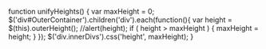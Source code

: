   function unifyHeights() 
  {
    var maxHeight = 0;
    $('div#OuterContainer').children('div').each(function(){
      var height = $(this).outerHeight();
      //alert(height);
      if ( height > maxHeight ) { maxHeight = height; }
    });
    $('div.innerDivs').css('height', maxHeight);
  }